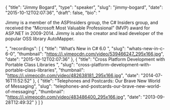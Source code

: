 {
  "title": "Jimmy Bogard",
  "type": "speaker",
  "slug": "jimmy-bogard",
  "date": "2015-10-12T02:07:36",
  "draft": false,
  "bio": "<p>Jimmy is a member of the ASPInsiders group, the C# Insiders group, and received the “Microsoft Most Valuable Professional” (MVP) award for ASP.NET in 2009-2014. Jimmy is also the creator and lead developer of the popular OSS library AutoMapper.</p>",
  "recordings": [
    {
      "title": "What’s New in C# 6.0 ",
      "slug": "whats-new-in-c-6-0",
      "thumbnail": "https://i.vimeocdn.com/video/539466247_295x166.jpg",
      "date": "2015-10-12T02:07:36"
    },
    {
      "title": "Cross Platform Development with Portable Class Libraries ",
      "slug": "cross-platform-development-with-portable-class-libraries",
      "thumbnail": "https://i.vimeocdn.com/video/482638181_295x166.jpg",
      "date": "2014-07-16T11:52:52"
    },
    {
      "title": "Telephones and Postcards: Our Brave New World of Messaging",
      "slug": "telephones-and-postcards-our-brave-new-world-of-messaging",
      "thumbnail": "https://i.vimeocdn.com/video/483486400_295x166.jpg",
      "date": "2013-09-28T12:49:32"
    }
  ]
}